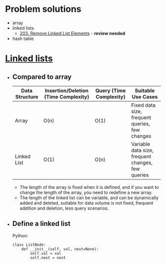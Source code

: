 # Problem solutions
- array
- linked lists
    - [203. Remove Linked List Elements](https://leetcode.com/problems/remove-linked-list-elements/description/) - **review needed**
- hash table
# [Linked lists](https://leetcode.com/tag/linked-list/)
- ## Compared to array
    | Data Structure | Insertion/Deletion (Time Complexity) | Query (Time Complexity) | Suitable Use Cases                            |
    | -------------- | ----------------------------------- | ---------------------- | --------------------------------------------- |
    | Array          | O(n)                                | O(1)                   | Fixed data size, frequent queries, few changes |
    | Linked List    | O(1)                                | O(n)                   | Variable data size, frequent changes, few queries |
    
    - The length of the array is fixed when it is defined, and if you want to change the length of the array, you need to redefine a new array.
    - The length of the linked list can be variable, and can be dynamically added and deleted, suitable for data volume is not fixed, frequent addition and deletion, less query scenarios.
- ## Define a linked list
    Python:
    ```
    class ListNode:
        def __init__(self, val, next=None):
            self.val = val
            self.next = next
    ```